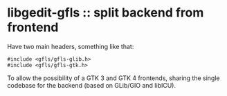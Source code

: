 libgedit-gfls :: split backend from frontend
============================================

Have two main headers, something like that:
```
#include <gfls/gfls-glib.h>
#include <gfls/gfls-gtk.h>
```

To allow the possibility of a GTK 3 and GTK 4 frontends, sharing the single
codebase for the backend (based on GLib/GIO and libICU).
